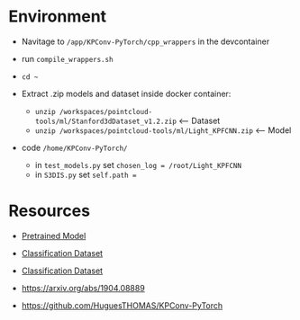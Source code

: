 # Environment

- Navitage to `/app/KPConv-PyTorch/cpp_wrappers` in the devcontainer
- run `compile_wrappers.sh`
- `cd ~`
- Extract .zip models and dataset inside docker container:
  - `unzip /workspaces/pointcloud-tools/ml/Stanford3dDataset_v1.2.zip` <-- Dataset 
  - `unzip /workspaces/pointcloud-tools/ml/Light_KPFCNN.zip` <-- Model

- code `/home/KPConv-PyTorch/`
  - in `test_models.py` set  `chosen_log = /root/Light_KPFCNN`
  - in `S3DIS.py` set `self.path = `

# Resources

- [Pretrained Model](https://drive.google.com/file/d/14sz0hdObzsf_exxInXdOIbnUTe0foOOz/view?usp=sharing)
- [Classification Dataset](https://goo.gl/forms/4SoGp4KtH1jfRqEj2)
- [Classification Dataset](https://shapenet.cs.stanford.edu/media/modelnet40_normal_resampled.zip)

- https://arxiv.org/abs/1904.08889
- https://github.com/HuguesTHOMAS/KPConv-PyTorch